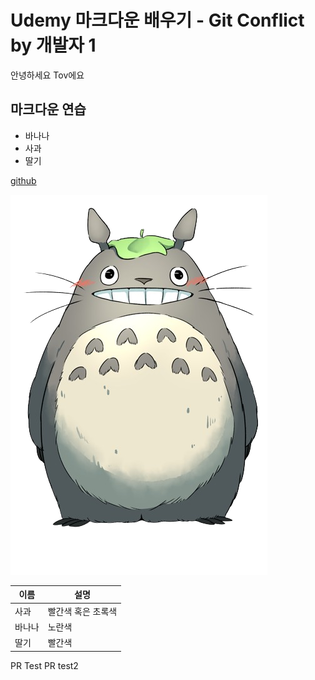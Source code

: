 # Udemy 마크다운 배우기 - Git Conflict by 개발자 1

안녕하세요 Tov에요

## 마크다운 연습

- 바나나
- 사과
- 딸기

[github](https::/github.com)

![이미지](totoro-removebg-preview.png)

| 이름 | 설명 |
| --- | --- |
| 사과 | 빨간색 혹은 초록색 |
| 바나나 | 노란색 |
| 딸기 | 빨간색 |

PR Test
PR test2
